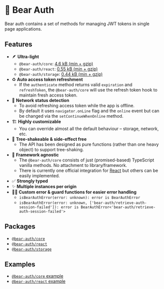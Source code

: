 # 🐻 Bear Auth

Bear auth contains a set of methods for managing JWT tokens in single page applications.

## Features

- 🪶 **Ultra-light**
    - `@bear-auth/core`: [4.6 kB (min + gzip)](https://bundlephobia.com/package/@bear-auth/core)
    - `@bear-auth/react`: [0.55 kB (min + gzip)](https://bundlephobia.com/package/@bear-auth/react)
    - `@bear-auth/storage`: [0.44 kB (min + gzip)](https://bundlephobia.com/package/@bear-auth/storage)
- ♻️ **Auto access token refreshment**
    - If the `authenticate` method returns valid `expiration` and `refreshToken`, the `@bear-auth/core` will use the refresh token hook to maintain fresh access token.
- 🛜 **Network status detection**
    - To avoid refreshing access token while the app is offline.
    - By default it uses `navigator.onLine` flag and the `online` event but can be changed via the `setContinueWhenOnline` method.
- 🏗️ **Highly customizable**
    - You can override almost all the default behaviour – storage, network, etc.
- 💨 **Tree-shakeable & side-effect free**
    - The API has been designed as pure functions (rather than one heavy object) to support tree-shaking.
- 🙈 **Framework agnostic**
    - The `@bear-auth/core` consists of just (promised-based) TypeScript vanilla methods. No attachment to library/framework.
    - There is currently one official integration for [React](./packages/react) but others can be easily implemented.
- ✅ **Strongly typed**
- ✨ **Multiple instances per origin**
- 👨‍🚒 **Custom error & guard functions for easier error handling**
    - `isBearAuthError(error: unknown): error is BearAuthError`
    - `isBearAuthError(error: unknown, ['bear-auth/retrieve-auth-session-failed']): error is BearAuthError<'bear-auth/retrieve-auth-session-failed'>`

## Packages

- [`@bear-auth/core`](./packages/core)
- [`@bear-auth/react`](./packages/react)
- [`@bear-auth/storage`](./packages/storage)

## Examples

- [`@bear-auth/core` example](./examples/core)
- [`@bear-auth/react` example](./examples/react)
